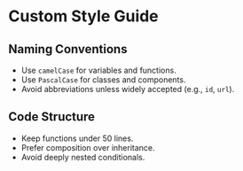 
# Custom Style Guide

## Naming Conventions
- Use `camelCase` for variables and functions.
- Use `PascalCase` for classes and components.
- Avoid abbreviations unless widely accepted (e.g., `id`, `url`).

## Code Structure
- Keep functions under 50 lines.
- Prefer composition over inheritance.
- Avoid deeply nested conditionals.
